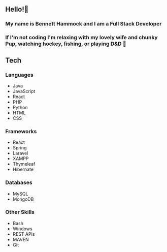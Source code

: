 ## Hello!🖖     
### My name is Bennett Hammock and I am a Full Stack Developer 
### If I'm not coding I'm relaxing with my lovely wife and chunky Pup, watching hockey, fishing, or playing D&D 🎲	

## Tech  



### Languages  
- Java
- JavaScript
- React
- PHP
- Python
- HTML
- CSS

### Frameworks
- React
- Spring
- Laravel
- XAMPP
- Thymeleaf
- Hibernate

### Databases
- MySQL
- MongoDB

### Other Skills
- Bash
- Windows
- REST APIs
- MAVEN
- Git



<!---
BHammock33/BHammock33 is a ✨ special ✨ repository because its `README.md` (this file) appears on your GitHub profile.
You can click the Preview link to take a look at your changes.
--->
